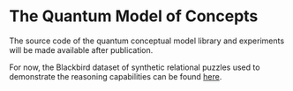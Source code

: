 # The Quantum Model of Concepts

The source code of the quantum conceptual model library and experiments will be made available after publication.

For now, the Blackbird dataset of synthetic relational puzzles used to demonstrate the reasoning capabilities can be found [here](https://github.com/WardGauderis/Blackbird).
